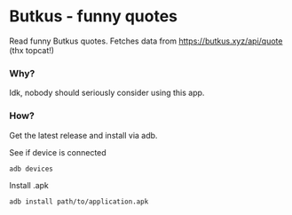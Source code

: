 # Butkus - funny quotes

Read funny Butkus quotes. Fetches data from https://butkus.xyz/api/quote (thx topcat!)

### Why? 
Idk, nobody should seriously consider using this app.

### How?
Get the latest release and install via adb. 

See if device is connected

```
adb devices
```

Install .apk
```
adb install path/to/application.apk
```


